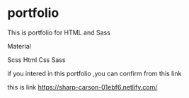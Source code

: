 # portfolio
This is portfolio for HTML and Sass


Material

Scss 
Html 
Css
Sass


if you intered in this portfolio ,you can confirm from this link

this is link https://sharp-carson-01ebf6.netlify.com/
